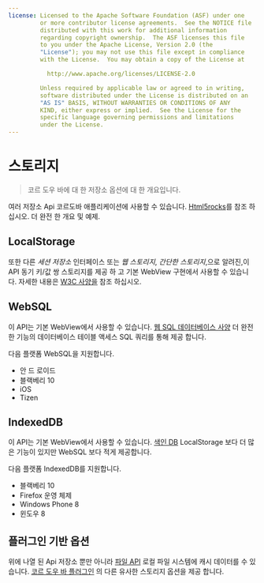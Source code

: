 ```yaml
---
license: Licensed to the Apache Software Foundation (ASF) under one
         or more contributor license agreements.  See the NOTICE file
         distributed with this work for additional information
         regarding copyright ownership.  The ASF licenses this file
         to you under the Apache License, Version 2.0 (the
         "License"); you may not use this file except in compliance
         with the License.  You may obtain a copy of the License at

           http://www.apache.org/licenses/LICENSE-2.0

         Unless required by applicable law or agreed to in writing,
         software distributed under the License is distributed on an
         "AS IS" BASIS, WITHOUT WARRANTIES OR CONDITIONS OF ANY
         KIND, either express or implied.  See the License for the
         specific language governing permissions and limitations
         under the License.
---
```


# 스토리지

> 코르 도우 바에 대 한 저장소 옵션에 대 한 개요입니다.

여러 저장소 Api 코르도바 애플리케이션에 사용할 수 있습니다. [Html5rocks][1]를 참조 하십시오. 더 완전 한 개요 및 예제.

 [1]: http://www.html5rocks.com/en/features/storage

## LocalStorage

또한 다른 *세션 저장소* 인터페이스 또는 *웹 스토리지*, *간단한 스토리지*,으로 알려진,이 API 동기 키/값 쌍 스토리지를 제공 하 고 기본 WebView 구현에서 사용할 수 있습니다. 자세한 내용은 [W3C 사양을][2] 참조 하십시오.

 [2]: http://www.w3.org/TR/webstorage/

## WebSQL

이 API는 기본 WebView에서 사용할 수 있습니다. [웹 SQL 데이터베이스 사양][3] 더 완전 한 기능의 데이터베이스 테이블 액세스 SQL 쿼리를 통해 제공 합니다.

 [3]: http://dev.w3.org/html5/webdatabase/

다음 플랫폼 WebSQL을 지원합니다.

*   안 드 로이드
*   블랙베리 10
*   iOS
*   Tizen

## IndexedDB

이 API는 기본 WebView에서 사용할 수 있습니다. [색인 DB][4] LocalStorage 보다 더 많은 기능이 있지만 WebSQL 보다 적게 제공합니다.

 [4]: http://www.w3.org/TR/IndexedDB/

다음 플랫폼 IndexedDB를 지원합니다.

*   블랙베리 10
*   Firefox 운영 체제
*   Windows Phone 8
*   윈도우 8

## 플러그인 기반 옵션

위에 나열 된 Api 저장소 뿐만 아니라 [파일 API][5] 로컬 파일 시스템에 캐시 데이터를 수 있습니다. [코르 도우 바 플러그인][6] 의 다른 유사한 스토리지 옵션을 제공 합니다.

 [5]: https://github.com/apache/cordova-plugin-file/blob/master/doc/index.md
 [6]: http://plugins.cordova.io/